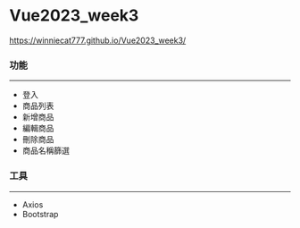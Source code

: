 # Vue2023_week3
https://winniecat777.github.io/Vue2023_week3/

### 功能
---
- 登入
- 商品列表
- 新增商品
- 編輯商品
- 刪除商品
- 商品名稱篩選

### 工具
---
- Axios
- Bootstrap